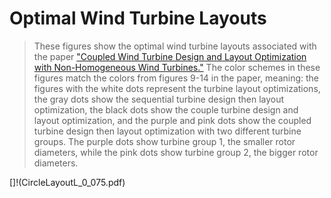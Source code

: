 # Optimal Wind Turbine Layouts
> These figures show the optimal wind turbine layouts associated with the paper ["Coupled Wind Turbine Design and Layout Optimization with Non-Homogeneous Wind Turbines."](../../newest-paper.pdf) The color schemes in these figures match the colors from figures 9-14 in the paper, meaning: the figures with the white dots represent the turbine layout optimizations, the gray dots show the sequential turbine design then layout optimization, the black dots show the couple turbine design and layout optimization, and the purple and pink dots show the coupled turbine design then layout optimization with two different turbine groups. The purple dots show turbine group 1, the smaller rotor diameters, while the pink dots show turbine group 2, the bigger rotor diameters.

[]!(CircleLayoutL_0_075.pdf)
